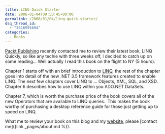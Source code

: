 ```yaml
---
title: LINQ Quick Starter
date: 2008-01-04T09:50:45+00:00
permalink: /2008/01/04/linq-quick-starter/
dsq_thread_id:
  - "3616995694"
categories:
  - Books
---
```

[Packt Publishing](http://www.packtpub.com/) recently contacted me to review their latest book, LINQ Quickly, so like any techie with three weeks off, I decided to catch up on some reading... Well actually I read this book on the flight to NY (5 hours).

Chapter 1 starts off with an brief introduction to [LINQ](http://msdn2.microsoft.com/en-us/netframework/aa904594.aspx), the rest of the chapter goes into detail of the new .NET 3.5 framework features created to enable LINQ. The next few chapters cover LINQ to ... Objects, XML, SQL, and XSD. Chapter 6 describes how to use LINQ within you ADO.NET DataSets. 

Chapter 7, which is worth the purchase price of the book covers all of the new Operators that are available to LINQ queries.  This makes the book worthy of purchasing a desktop reference guide for those just getting up to speed on LINQ.

What me to review your book on this blog and my [website](http://www.josephguadagno.net), please [contact me]({link _pages/about.md %}).